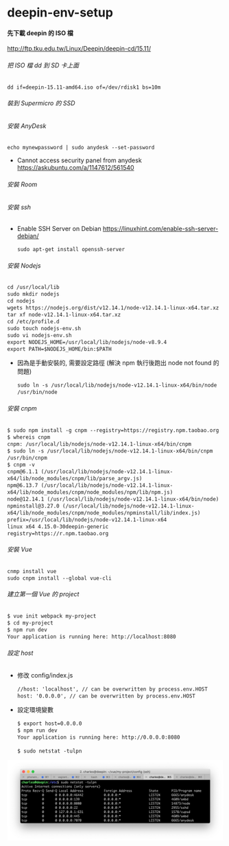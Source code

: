 # deepin-env-setup

#### 先下載 deepin 的 ISO 檔

http://ftp.tku.edu.tw/Linux/Deepin/deepin-cd/15.11/

###### 把 ISO 檔 dd 到 SD 卡上面

    dd if=deepin-15.11-amd64.iso of=/dev/rdisk1 bs=10m

###### 裝到 Supermicro 的 SSD 
###### 安裝 AnyDesk

    echo mynewpassword | sudo anydesk --set-password
    
- Cannot access security panel from anydesk https://askubuntu.com/a/1147612/561540    

###### 安裝 Room
###### 安裝 ssh

- Enable SSH Server on Debian https://linuxhint.com/enable-ssh-server-debian/

      sudo apt-get install openssh-server

###### 安裝 Nodejs

    cd /usr/local/lib
    sudo mkdir nodejs
    cd nodejs
    wgets https://nodejs.org/dist/v12.14.1/node-v12.14.1-linux-x64.tar.xz
    tar xf node-v12.14.1-linux-x64.tar.xz
    cd /etc/profile.d
    sudo touch nodejs-env.sh
    sudo vi nodejs-env.sh
    export NODEJS_HOME=/usr/local/lib/nodejs/node-v8.9.4
    export PATH=$NODEJS_HOME/bin:$PATH
    
- 因為是手動安裝的, 需要設定路徑 (解決 npm 執行後跑出 node not found 的問題)

      sudo ln -s /usr/local/lib/nodejs/node-v12.14.1-linux-x64/bin/node /usr/bin/node
      
###### 安裝 cnpm

    $ sudo npm install -g cnpm --registry=https://registry.npm.taobao.org
    $ whereis cnpm
    cnpm: /usr/local/lib/nodejs/node-v12.14.1-linux-x64/bin/cnpm
    $ sudo ln -s /usr/local/lib/nodejs/node-v12.14.1-linux-x64/bin/cnpm /usr/bin/cnpm
    $ cnpm -v
    cnpm@6.1.1 (/usr/local/lib/nodejs/node-v12.14.1-linux-x64/lib/node_modules/cnpm/lib/parse_argv.js)
    npm@6.13.7 (/usr/local/lib/nodejs/node-v12.14.1-linux-x64/lib/node_modules/cnpm/node_modules/npm/lib/npm.js)
    node@12.14.1 (/usr/local/lib/nodejs/node-v12.14.1-linux-x64/bin/node)
    npminstall@3.27.0 (/usr/local/lib/nodejs/node-v12.14.1-linux-x64/lib/node_modules/cnpm/node_modules/npminstall/lib/index.js)
    prefix=/usr/local/lib/nodejs/node-v12.14.1-linux-x64
    linux x64 4.15.0-30deepin-generic
    registry=https://r.npm.taobao.org
    
###### 安裝 Vue

    cnmp install vue
    sudo cnpm install --global vue-cli
    
###### 建立第一個 Vue 的 project

    $ vue init webpack my-project
    $ cd my-project
    $ npm run dev
    Your application is running here: http://localhost:8080
    
###### 設定 host 
    
- 修改 config/index.js

      //host: 'localhost', // can be overwritten by process.env.HOST
      host: '0.0.0.0', // can be overwritten by process.env.HOST
      
- 設定環境變數

      $ export host=0.0.0.0
      $ npm run dev
      Your application is running here: http://0.0.0.0:8080
      
      $ sudo netstat -tulpn
      
 ![](https://github.com/Charles-Hsu/deepin-env-setup/blob/master/netstat-tulpn.png)
    
   
